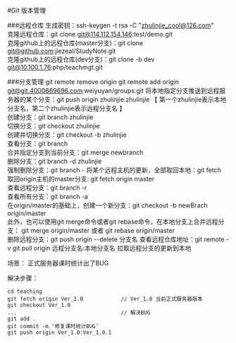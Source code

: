 #Git 版本管理

###远程仓库
生成密钥：ssh-keygen -t rsa -C "zhulinjie_cool@126.com"  
克隆远程仓库：git clone git@114.112.154.146:test/demo.git  
克隆github上的远程仓库(master分支)：git clone git@github.com:jiezeal/StudyNote.git  
克隆github上的远程仓库(dev分支)：git clone -b dev git@10.100.1.76:php/teachmgt.git  

###分支管理
git remote remove origin
git remote add origin git@git.4000669696.com:weiyuyan/groups.git
将本地指定分支推送到远程服务器的某个分支：git push origin zhulinjie:zhulinjie 【 第一个zhulinjie表示本地分支名，第二个zhulinjie表示远程分支名 】  
创建分支：git branch zhulinjie  
切换分支：git checkout zhulinjie  
创建并切换分支：git checkout -b zhulinjie  
查看分支：git branch  
合并指定分支到当前分支：git merge newbranch  
删除分支：git branch -d zhulinjie  
强制删除分支：git branch -
将某个远程主机的更新，全部取回本地：git fetch  
取回origin主机的master分支: git fetch origin master  
查看远程分支：git branch -r  
查看所有分支：git branch -a  
在origin/master的基础上，创建一个新分支：git checkout -b newBrach origin/master  
此外，也可以使用git merge命令或者git rebase命令，在本地分支上合并远程分支：
git merge origin/master  或者  git rebase origin/master  
删除远程分支：git push origin --delete 分支名 
查看远程仓库地址：git remote -v 
git pull origin 远程分支名:本地分支名  拉取远程分支的更新到本地

场景：
正式服务器课时统计出了BUG

解决步骤：
```
cd teaching
git fetch origin Ver_1.0			// Ver_1.0 当前正式服务器版本
git checkout Ver_1.0
...									// 解决BUG
git add .
git commit -m '修复课时统计BUG'		
git push origin Ver_1.0:Ver_1.0.1	
```








